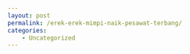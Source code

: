 ```yaml
---
layout: post
permalink: /erek-erek-mimpi-naik-pesawat-terbang/
categories:
    - Uncategorized
---
```



